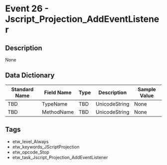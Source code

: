 # Event 26 - Jscript_Projection_AddEventListener

## Description
None

## Data Dictionary
|Standard Name|Field Name|Type|Description|Sample Value|
|---|---|---|---|---|
|TBD|TypeName|TBD|UnicodeString|None|None|
|TBD|MethodName|TBD|UnicodeString|None|None|

## Tags
* etw_level_Always
* etw_keywords_JScriptProjection
* etw_opcode_Stop
* etw_task_Jscript_Projection_AddEventListener